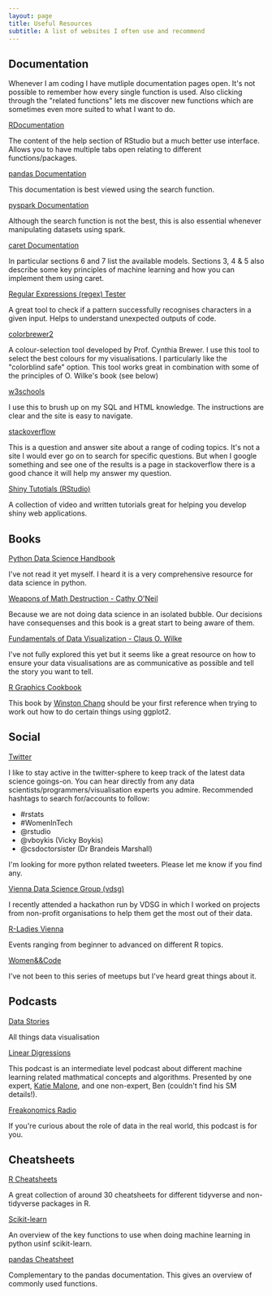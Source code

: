 ```yaml
---
layout: page
title: Useful Resources
subtitle: A list of websites I often use and recommend
---
```

<h2 class=highlight>Documentation</h2>

Whenever I am coding I have mutliple documentation pages open. It's not possible to remember how every single function is used. Also clicking through the "related functions" lets me discover new functions which are sometimes even more suited to what I want to do. 

[RDocumentation](https://www.rdocumentation.org/)

The content of the help section of RStudio but a much better use interface. Allows you to have multiple tabs open relating to different functions/packages.

[pandas Documentation](http://pandas.pydata.org/pandas-docs/stable/)

This documentation is best viewed using the search function.

[pyspark Documentation](https://spark.apache.org/docs/2.2.0/api/python/index.html)

Although the search function is not the best, this is also essential whenever manipulating datasets using spark.

[caret Documentation](https://topepo.github.io/caret/)

In particular sections 6 and 7 list the available models. Sections 3, 4 & 5 also describe some key principles of machine learning and how you can implement them using caret.

[Regular Expressions (regex) Tester](http://regexstorm.net/tester?p=(%3f%3C%3d%5c%5b)%5b%5e0-9%5d&i=%5babc%5d+pass%0d%0a%5bcxvjk234%5d+pass%0d%0a%5b123%5d+fail&o=e)

A great tool to check if a pattern successfully recognises characters in a given input. Helps to understand unexpected outputs of code.

[colorbrewer2](http://colorbrewer2.org)

A colour-selection tool developed by Prof. Cynthia Brewer. I use this tool to select the best colours for my visualisations. I particularly like the "colorblind safe" option. This tool works great in combination with some of the principles of O. Wilke's book (see below)

[w3schools](https://www.w3schools.com/sql/default.asp)

I use this to brush up on my SQL and HTML knowledge. The instructions are clear and the site is easy to navigate.

[stackoverflow](https://stackoverflow.com/questions/30560241/is-it-possible-to-get-the-current-spark-context-settings-in-pyspark)

This is a question and answer site about a range of coding topics. It's not a site I would ever go on to search for specific questions. But when I google something and see one of the results is a page in stackoverflow there is a good chance it will help my answer my question. 

[Shiny Tutotials (RStudio)](https://shiny.rstudio.com/tutorial/)

A collection of video and written tutorials great for helping you develop shiny web applications.

<h2 class=highlight>Books</h2>

[Python Data Science Handbook](https://jakevdp.github.io/PythonDataScienceHandbook/)

I've not read it yet myself. I heard it is a very comprehensive resource for data science in python.

[Weapons of Math Destruction - Cathy O'Neil](https://weaponsofmathdestructionbook.com/)

Because we are not doing data science in an isolated bubble. Our decisions have consequenses and this book is a great start to being aware of them.

[Fundamentals of Data Visualization - Claus O. Wilke](https://serialmentor.com/dataviz)

I've not fully explored this yet but it seems like a great resource on how to ensure your data visualisations are as communicative as possible and tell the story you want to tell.

[R Graphics Cookbook](https://r-graphics.org/)

This book by [Winston Chang](https://twitter.com/winston_chang) should be your first reference when trying to work out how to do certain things using ggplot2.

<h2 class=highlight>Social</h2>

[Twitter](https://twitter.com/)

I like to stay active in the twitter-sphere to keep track of the latest data science goings-on. You can hear directly from any data scientists/programmers/visualisation experts you admire.  Recommended hashtags to search for/accounts to follow:

- #rstats
- #WomenInTech
- @rstudio
- @vboykis (Vicky Boykis)
- @csdoctorsister (Dr Brandeis Marshall)

I'm looking for more python related tweeters. Please let me know if you find any.

[Vienna Data Science Group (vdsg)](https://viennadatasciencegroup.at/)

I recently attended a hackathon run by VDSG in which I worked on projects from non-profit organisations to help them get the most out of their data.

[R-Ladies Vienna](https://www.meetup.com/rladies-vienna/)

Events ranging from beginner to advanced on different R topics.

[Women&&Code](https://www.meetup.com/WomenAndCode/)

I've not been to this series of meetups but I've heard great things about it.

<h2 class=highlight>Podcasts</h2>

[Data Stories](http://datastori.es/)

All things data visualisation

[Linear Digressions](http://lineardigressions.com/)

This podcast is an intermediate level podcast about different machine learning related mathmatical concepts and algorithms. Presented by one expert, [Katie Malone](https://twitter.com/multiarmbandit), and one non-expert, Ben (couldn't find his SM details!).

[Freakonomics Radio](http://freakonomics.com/archive/)

If you're curious about the role of data in the real world, this podcast is for you.

<h2 class=highlight>Cheatsheets</h2>

[R Cheatsheets](https://www.rstudio.com/resources/cheatsheets/)

A great collection of around 30 cheatsheets for different tidyverse and non-tidyverse packages in R.

[Scikit-learn](https://s3.amazonaws.com/assets.datacamp.com/blog_assets/Scikit_Learn_Cheat_Sheet_Python.pdf)

An overview of the key functions to use when doing machine learning in python usinf scikit-learn.

[pandas Cheatsheet](https://pandas.pydata.org/Pandas_Cheat_Sheet.pdf)

Complementary to the pandas documentation. This gives an overview of commonly used functions.

